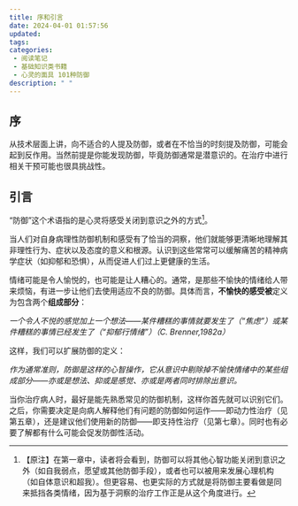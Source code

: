 ```yaml
---
title: 序和引言
date: 2024-04-01 01:57:56
updated:
tags:
categories:
 - 阅读笔记
 - 基础知识类书籍
 - 心灵的面具 101种防御
description: " " 
---
```


## 序

从技术层面上讲，向不适合的人提及防御，或者在不恰当的时刻提及防御，可能会起到反作用。当然前提是你能发现防御，毕竟防御通常是潜意识的。在治疗中进行相关干预可能也很具挑战性。

## 引言

“防御”这个术语指的是心灵将感受关闭到意识之外的方式[^1]。

当人们对自身病理性防御机制和感受有了恰当的洞察，他们就能够更清晰地理解其非理性行为、症状以及态度的意义和根源。认识到这些常常可以缓解痛苦的精神病学症状（如抑郁和恐惧），从而促进人们过上更健康的生活。

情绪可能是令人愉悦的，也可能是让人糟心的。通常，是那些不愉快的情绪给人带来烦恼，有进一步让他们去使用适应不良的防御。具体而言，**不愉快的感受被**定义为包含两个**组成部分**：

*一个令人不悦的感觉加上一个想法——某件糟糕的事情就要发生了（“焦虑”）或某件糟糕的事情已经发生了（“抑郁行情绪”）（C. Brenner,1982a）*

这样，我们可以扩展防御的定义：

*作为通常准则，防御是这样的心智操作，它从意识中剔除掉不愉快情绪中的某些组成部分——亦或是想法、抑或是感觉、亦或是两者同时排除出意识。*

当你治疗病人时，最好是能先熟悉常见的防御机制，这样你首先就可以识别它们。之后，你需要决定是向病人解释他们有问题的防御如何运作——即动力性治疗（见第五章），还是建议他们使用新的防御——即支持性治疗（见第七章）。同时也有必要了解都有什么可能会促发防御性活动。

[^1]:【原注】在第一章中，读者将会看到，防御可以将其他心智功能关闭到意识之外（如自我弱点，愿望或其他防御手段），或者也可以被用来发展心理机构（如自体意识和超我）。但更容易、也更实际的方式就是将防御主要看做是同来抵挡各类情绪，因为基于洞察的治疗工作正是从这个角度进行。
